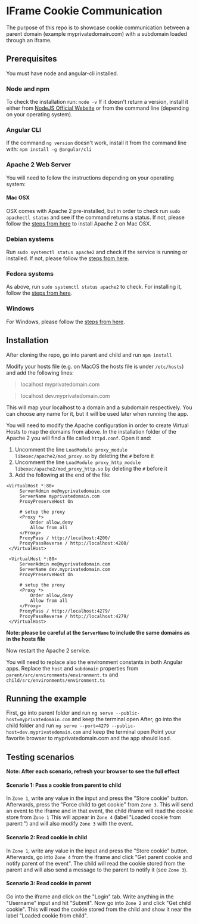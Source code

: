 # IFrame Cookie Communication

The purpose of this repo is to showcase cookie communication between a parent domain (example myprivatedomain.com) with a subdomain loaded through an iframe.

## Prerequisites

You must have node and angular-cli installed.

### Node and npm

To check the installation run:
`node -v`
If it doesn't return a version, install it either from [NodeJS Official Website](https://nodejs.org/) or from the command line (depending on your operating system).

### Angular CLI

If the command `ng version` doesn't work, install it from the command line with:
`npm install -g @angular/cli`

### Apache 2 Web Server

You will need to follow the instructions depending on your operating system:

#### Mac OSX

OSX comes with Apache 2 pre-installed, but in order to check run `sudo apachectl status` and see if the command returns a status.
If not, please follow the [steps from here](https://tecadmin.net/install-apache-macos-homebrew/) to install Apache 2 on Mac OSX.

### Debian systems

Run `sudo systemctl status apache2` and check if the service is running or installed. If not, please follow the [steps from here](https://www.digitalocean.com/community/tutorials/how-to-install-the-apache-web-server-on-ubuntu-18-04).

### Fedora systems

As above, run `sudo systemctl status apache2` to check. For installing it, follow the [steps from here](https://docs.fedoraproject.org/en-US/quick-docs/getting-started-with-apache-http-server/).

### Windows

For Windows, please follow the [steps from here](https://www.znetlive.com/blog/how-to-install-apache-php-and-mysql-on-windows-10-machine/).

## Installation

After cloning the repo, go into parent and child and run `npm install`

Modify your hosts file (e.g. on MacOS the hosts file is under `/etc/hosts`) and add the following lines:
> localhost myprivatedomain.com

> localhost dev.myprivatedomain.com

This will map your localhost to a domain and a subdomain respectively. You can choose any name for it, but it will be used later when running the app.

You will need to modify the Apache configuration in order to create Virtual Hosts to map the domains from above. In the installation folder of the Apache 2 you will find a file called `httpd.conf`. Open it and:
1. Uncomment the line `LoadModule proxy_module libexec/apache2/mod_proxy.so` by deleting the `#` before it
2. Uncomment the line `LoadModule proxy_http_module libexec/apache2/mod_proxy_http.so` by deleting the `#` before it
3. Add the following at the end of the file:
```
<VirtualHost *:80>
     ServerAdmin me@myprivatedomain.com
     ServerName myprivatedomain.com
     ProxyPreserveHost On
 
     # setup the proxy
     <Proxy *>
         Order allow,deny
         Allow from all
     </Proxy>
     ProxyPass / http://localhost:4200/
     ProxyPassReverse / http://localhost:4200/
 </VirtualHost>
  
 <VirtualHost *:80>
     ServerAdmin me@myprivatedomain.com
     ServerName dev.myprivatedomain.com	
     ProxyPreserveHost On
 
     # setup the proxy
     <Proxy *>
         Order allow,deny
         Allow from all
     </Proxy>
     ProxyPass / http://localhost:4279/
     ProxyPassReverse / http://localhost:4279/
 </VirtualHost>
```

**Note: please be careful at the `ServerName` to include the same domains as in the hosts file**

Now restart the Apache 2 service.

You will need to replace also the environment constants in both Angular apps. Replace the `host` and `subdomain` properties from `parent/src/environments/environment.ts` and `child/src/environments/environment.ts`

## Running the example
First, go into parent folder and run `ng serve --public-host=myprivatedomain.com` and keep the terminal open
After, go into the child folder and run `ng serve --port=4279 --public-host=dev.myprivatedomain.com` and keep the terminal open
Point your favorite browser to myprivatedomain.com and the app should load.


## Testing scenarios

**Note: After each scenario, refresh your browser to see the full effect**

#### Scenario 1: Pass a cookie from parent to child
In `Zone 1`, write any value in the input and press the "Store cookie" button. Afterwards, press the "Force child to get cookie" from `Zone 3`. This will send an event to the iframe and in that event, the child iframe will read the cookie store from `Zone 1`
This will appear in `Zone 4` (label "Loaded cookie from parent:") and will also modify `Zone 3` with the event.

#### Scenario 2: Read cookie in child
In `Zone 1`, write any value in the input and press the "Store cookie" button. Afterwards, go into `Zone 4` from the iframe and click "Get parent cookie and notify parent of the event". The child will read the cookie stored from the parent and will also send a message to the parent to notify it (see `Zone 3`).

#### Scenario 3: Read cookie in parent
Go into the iframe and click on the "Login" tab. Write anything in the "Username" input and hit "Submit". Now go into `Zone 2` and click "Get child cookie". This will read the cookie stored from the child and show it near the label "Loaded cookie from child".

